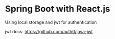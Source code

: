 # Spring Boot with React.js

Using local storage and jwt for authentication

jwt docs: https://github.com/auth0/java-jwt